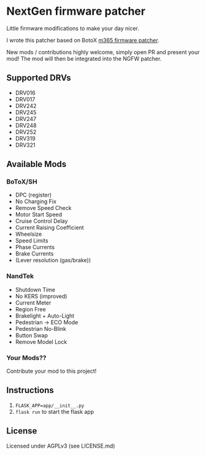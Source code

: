 # NextGen firmware patcher
Little firmware modifications to make your day  nicer.

I wrote this patcher based on BotoX [m365 firmware patcher](https://github.com/BotoX/xiaomi-m365-firmware-patcher).

New mods / contributions highly welcome, simply open PR and present your mod!
The mod will then be integrated into the NGFW patcher.

## Supported DRVs
* DRV016
* DRV017
* DRV242
* DRV245
* DRV247
* DRV248
* DRV252
* DRV319
* DRV321

## Available Mods
### BoToX/SH
* DPC (register)
* No Charging Fix
* Remove Speed Check
* Motor Start Speed
* Cruise Control Delay
* Current Raising Coefficient
* Wheelsize
* Speed Limits
* Phase Currents
* Brake Currents
* (Lever resolution (gas/brake))

### NandTek
* Shutdown Time
* No KERS (improved)
* Current Meter
* Region Free
* Brakelight + Auto-Light
* Pedestrian -> ECO Mode
* Pedestrian No-Blink
* Button Swap
* Remove Model Lock

### Your Mods??
Contribute your mod to this project!

## Instructions
1. `FLASK_APP=app/__init__.py`
2. `flask run` to start the flask app

## License
Licensed under AGPLv3 (see LICENSE.md)
